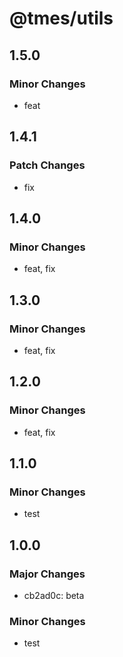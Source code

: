 # @tmes/utils

## 1.5.0

### Minor Changes

- feat

## 1.4.1

### Patch Changes

- fix

## 1.4.0

### Minor Changes

- feat, fix

## 1.3.0

### Minor Changes

- feat, fix

## 1.2.0

### Minor Changes

- feat, fix

## 1.1.0

### Minor Changes

- test

## 1.0.0

### Major Changes

- cb2ad0c: beta

### Minor Changes

- test
